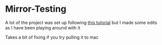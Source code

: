# Mirror-Testing

A lot of the project was set up following [this tutorial](https://mirror-networking.gitbook.io/docs/community-guides/quick-start-guide) but I made some edits as I have been playing around with it

Takes a bit of fixing if you try pulling it to mac
